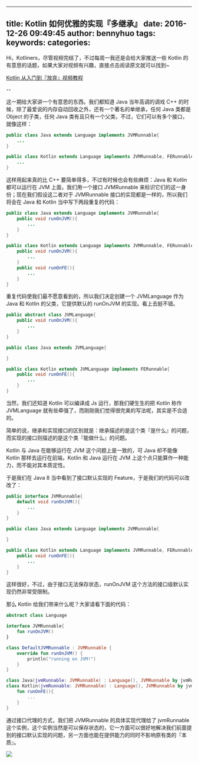 
---
title: Kotlin 如何优雅的实现『多继承』
date: 2016-12-26 09:49:45
author: bennyhuo
tags:
keywords:
categories:
---
Hi，Kotliners，尽管视频完结了，不过每周一我还是会给大家推送一些 Kotlin 的有意思的话题，如果大家对视频有兴趣，直接点击阅读原文就可以找到~

[Kotlin 从入门到『放弃』视频教程](https://github.com/enbandari/Kotlin-Tutorials)

--

这一期给大家讲一个有意思的东西。我们都知道 Java 当年高调的调戏 C++ 的时候，除了最爱说的内存自动回收之外，还有一个著名的单继承，任何 Java 类都是 Object 的子类，任何 Java 类有且只有一个父类，不过，它们可以有多个接口，就像这样：

```java
public class Java extends Language implements JVMRunnable{
	...
}

public class Kotlin extends Language implements JVMRunnable, FERunnable{
	...
}

```

这样用起来真的比 C++ 要简单得多，不过有时候也会有些麻烦：Java 和 Kotlin 都可以运行在 JVM 上面，我们用一个接口 JVMRunnable 来标识它们的这一身份；现在我们假设这二者对于 JVMRunnable 接口的实现都是一样的，所以我们将会在 Java 和 Kotlin 当中写下两段重复的代码：

```java
public class Java extends Language implements JVMRunnable{
	public void runOnJVM(){
		...
	}
}

public class Kotlin extends Language implements JVMRunnable, FERunnable{
	public void runOnJVM(){
		...
	}
	public void runOnFE(){
		...
	}
}
```

重复代码使我们最不愿意看到的，所以我们决定创建一个 JVMLanguage 作为 Java 和 Kotlin 的父类，它提供默认的 runOnJVM 的实现。看上去挺不错。

```java
public abstract class JVMLanguage{
	public void runOnJVM(){
		...
	}
}

public class Java extends JVMLanguage{

}

public class Kotlin extends JVMLanguage implements FERunnable{
	public void runOnFE(){
		...
	}
}
```

当然，我们还知道 Kotlin 可以编译成 Js 运行，那我们硬生生的把 Kotlin 称作 JVMLanguage 就有些牵强了，而刚刚我们觉得很完美的写法呢，其实是不合适的。

简单的说，继承和实现接口的区别就是：继承描述的是这个类『是什么』的问题，而实现的接口则描述的是这个类『能做什么』的问题。

Kotlin 与 Java 在能够运行在 JVM 这个问题上是一致的，可 Java 却不能像 Kotlin 那样去运行在前端，Kotlin 和 Java 运行在 JVM 上这个点只能算作一种能力，而不能对其本质定性。

于是我们在 Java 8 当中看到了接口默认实现的 Feature，于是我们的代码可以改改了：

```java
public interface JVMRunnable{
	default void runOnJVM(){
		...
	}
}

public class Java extends Language implements JVMRunnable{

}

public class Kotlin extends Language implements JVMRunnable, FERunnable{
	public void runOnFE(){
		...
	}
}
```

这样很好，不过，由于接口无法保存状态，runOnJVM 这个方法的接口级默认实现仍然非常受限制。

那么 Kotlin 给我们带来什么呢？大家请看下面的代码：

```kotlin
abstract class Language

interface JVMRunnable{
    fun runOnJVM()
}

class DefaultJVMRunnable : JVMRunnable {
    override fun runOnJVM() {
        println("running on JVM!")
    }
}

class Java(jvmRunnable: JVMRunnable) : Language(), JVMRunnable by jvmRunnable
class Kotlin(jvmRunnable: JVMRunnable) : Language(), JVMRunnable by jvmRunnable, FERunnable{
	fun runOnFE(){
		...
	}
}
```
通过接口代理的方式，我们把 JVMRunnable 的具体实现代理给了 jvmRunnable 这个实例，这个实例当然是可以保存状态的，它一方面可以很好地解决我们前面提到的接口默认实现的问题，另一方面也能在提供能力的同时不影响原有类的『本质』。


![](/arts/kotlin扫码关注.png)